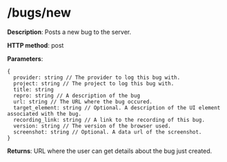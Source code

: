 # /bugs/new #

**Description**: Posts a new bug to the server.

**HTTP method**: post

**Parameters**:
```
{
  provider: string // The provider to log this bug with.
  project: string // The project to log this bug with.
  title: string
  repro: string // A description of the bug
  url: string // The URL where the bug occured.
  target_element: string // Optional. A description of the UI element associated with the bug.
  recording_link: string // A link to the recording of this bug.
  version: string // The version of the browser used.
  screenshot: string // Optional. A data url of the screenshot.
}
```

**Returns**: URL where the user can get details about the bug just created.